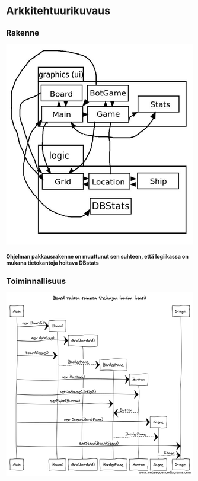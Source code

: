 #  Arkkitehtuurikuvaus

## Rakenne

![Pakkaus](https://github.com/jusba/ot-harjoitustyo/blob/master/Dokumentaatio/Images/Pakkauskaavio2_0.JPG)

#### Ohjelman pakkausrakenne on muuttunut sen suhteen, että logiikassa on mukana tietokantoja hoitava DBstats

## Toiminnallisuus

![Sekvenssikaavio](https://github.com/jusba/ot-harjoitustyo/blob/master/Dokumentaatio/Images/Board_valikon_toiminta.png)
